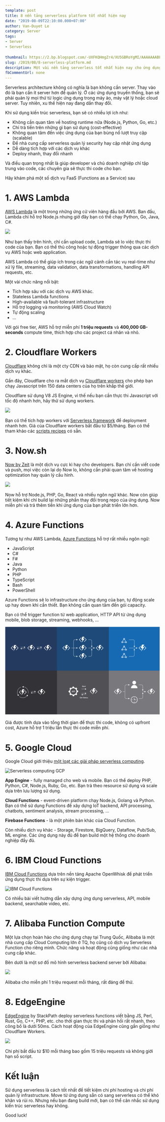 ```yaml
---
template: post
title: 8 nền tảng serverless platform tốt nhất hiện nay
date: "2019-08-09T22:10:00.000+07:00"
author: Van-Duyet Le
category: Server
tags:
- Server
- Serverless

thumbnail: https://2.bp.blogspot.com/-UXFKQHmgZr4/XU5GBRoYgMI/AAAAAAABFX4/36g3ohD57bUaGSoqwPctGsTdL4lG85vPwCK4BGAYYCw/s1600/serverless-arch.jpg
slug: /2019/08/8-serverless-platform.md
description: Một vài nền tảng serverless tốt nhất hiện nay cho ứng dụng của bạn.
fbCommentUrl: none
---
```


Serverless architecture không có nghĩa là bạn không cần server. Thay vào đó là bạn cần ít server hơn để quản lý. Ở các ứng dụng truyền thống, bạn sẽ phải quản lý mọi thứ từ logic ứng dụng trong máy ảo, máy vật lý hoặc cloud server. Tuy nhiên, xu thế hiện nay đang dần thay đổi.

<script type="text/javascript" src="https://ssl.gstatic.com/trends_nrtr/1845_RC03/embed_loader.js"></script> <script type="text/javascript"> trends.embed.renderExploreWidget("TIMESERIES", {"comparisonItem":[{"keyword":"serverless","geo":"","time":"today 5-y"}],"category":0,"property":""}, {"exploreQuery":"date=today%205-y&q=serverless","guestPath":"https://trends.google.com:443/trends/embed/"}); </script> 


Khi sử dụng kiến trúc serverless, bạn sẽ có nhiều lợi ích như:
- Không cần quan tâm về hosting runtime nữa (Node.js, Python, Go, etc.)
- Chỉ trả tiền trên những gì bạn sử dụng (cost-effective)
- Không quan tâm đến việc ứng dụng của bạn bùng nổ lượt truy cập (scalable)
- Để nhà cung cấp serverless quản lý security hay cập nhật ứng dụng
- Dễ dàng tích hợp với các dịch vụ khác
- Deploy nhanh, thay đổi nhanh

Và điều quan trọng nhất là giúp developer và chủ doanh nghiệp chỉ tập trung vào code, các chuyên gia sẽ thực thi code cho bạn. 

Hãy khám phá một số dịch vụ FaaS (Functions as a Service) sau

# 1. AWS Lambda

[AWS Lambda](https://aws.amazon.com/lambda/) là một trong những ứng cử viên hàng đầu bởi AWS. Ban đầu, Lambda chỉ hỗ trợ Node.js nhưng giờ đây bạn có thể chạy Python, Go, Java, C#.

![](https://4.bp.blogspot.com/-i6E1jLX5Ebo/XU4-S8lgbpI/AAAAAAABFWo/UhzrkUDRYAgtM4_ibuF8AE-Md59bu2s1gCK4BGAYYCw/s1600/aws-lambda.png)

Như bạn thấy trên hình, chỉ cần upload code, Lambda sẽ lo việc thực thi code của bạn. Bạn có thể thủ công hoặc tự động trigger thông qua các dịch vụ AWS hoặc web application.

AWS Lambda có thể giúp ích trong các ngữ cảnh cần tác vụ real-time như xử lý file, streaming, data validation, data transformations, handling API requests, etc. 

Một vài chức năng nổi bật: 
- Tích hợp sâu với các dịch vụ AWS khác.
- Stateless Lambda functions
- High-available và fault-tolerant infrastructure
- Hỗ trợ logging và monitoring (AWS Cloud Watch)
- Tự động scaling
- ...

Với gói free tier, AWS hỗ trợ miễn phí **1 triệu requests** và **400,000 GB-seconds** compute time, thích hợp cho các project cá nhân và nhỏ.

# 2. Cloudflare Workers

[Cloudflare](https://cloudflare.com) không chỉ là một cty CDN và bảo mật, họ còn cung cấp rất nhiều dịch vụ khác. 

Gần đây, Cloudflare cho ra mắt dịch vụ [Cloudflare workers](https://www.cloudflare.com/products/cloudflare-workers/) cho phép bạn chạy Javascript trên 150 data centers của họ trên khắp thế giới. 

Cloudflare sử dụng V8 JS Engine, vì thế nếu bạn cần thực thi Javascript với tốc độ nhanh hơn, hãy thử sử dụng workers. 

![](https://3.bp.blogspot.com/-YEcQW5CMowM/XU47r2PXLJI/AAAAAAABFWQ/KbBfS4sgDyQm5ZnRXSKP3Lxecd3HtEJUwCK4BGAYYCw/s1600/cloudflare-workers-e1552762535324.png)

Bạn có thể tích hợp workers với [Serverless framework](https://serverless.com/) để deployment nhanh hơn. Giá của Cloudflare workers bắt đầu từ $5/tháng. Bạn có thể tham khảo các [scripts recipes](https://developers.cloudflare.com/workers/recipes/) có sẵn.

# 3. Now.sh

[Now by Zeit](https://zeit.co/now) là một dịch vụ cực kì hay cho developers. Bạn chỉ cần viết code và push, mọi việc còn lại do Now lo, không cần phải quan tâm về hosting optimization hay quản lý cấu hình. 

![](https://1.bp.blogspot.com/-njcOOJws1gc/XU4-GxoBUwI/AAAAAAABFWg/ATJ8hG7aPlgQy072zb0jPT1g3ZSuM-JZACLcBGAs/s1600/Screen%2BShot%2B2019-08-10%2Bat%2B10.43.54%2BAM.png)


Now hỗ trợ Node.js, PHP, Go, React và nhiều ngôn ngữ khác. Now còn giúp tiết kiệm khi chỉ build lại những phần thay đổi trong repo của ứng dụng. Now miễn phí và trả thêm tiền khi ứng dụng của bạn phát triển lớn hơn. 


# 4. Azure Functions

Tương tự như AWS Lambda, [Azure Functions](https://azure.microsoft.com/en-us/services/functions/) hỗ trợ rất nhiều ngôn ngữ:
- JavaScript
- C#
- F#
- Java
- Python
- PHP
- TypeScript
- Bash
- PowerShell

Azure Functions sẽ lo infrastructure cho ứng dụng của bạn, tự động scale up hay down khi cần thiết. Bạn không cần quan tâm đến gói capacity. 

Bạn có thể trigger function từ web application, HTTP API từ ứng dụng mobile, blob storage, streaming, webhooks, ...

![](../../media/2019/azure-function.svg)

Giá được tính dựa vào tổng thời gian để thực thi code, không có upfront cost, Azure hỗ trợ 1 triệu lần thực thi code miễn phí.

# 5. Google Cloud

Google Cloud giới thiệu [một loạt các giải pháp serverless computing](https://cloud.google.com/serverless/).

![Serverless computing GCP](https://2.bp.blogspot.com/-qldMB_ilBXo/XU5A7We4OkI/AAAAAAABFW8/2OGXEBDl4VIwD_RzsNaDcBzCsg1TE958wCK4BGAYYCw/s1600/Screen%2BShot%2B2019-08-10%2Bat%2B10.58.23%2BAM.png)

**App Engine** - fully managed cho web và mobile. Bạn có thể deploy PHP, Python, C#, Node.js, Ruby, Go, etc. Bạn trả theo resource sử dụng và scale dựa trên lưu lượng sử dụng.

**Cloud Functions** - event-driven platform chạy Node.js, Golang và Python. Bạn có thể sử dụng Functions để xây dựng IoT backend, API processing, chatbots, sentiment analysis, stream processing, ...

**Firebase Functions** - là một phiên bản khác của Cloud Function.

Còn nhiều dịch vụ khác - Storage, Firestore, BigQuery, Dataflow, Pub/Sub, ML engine. Các ứng dụng này đủ để bạn build một hệ thống cho doanh nghiệp đầy đủ.

# 6. IBM Cloud Functions

[IBM Cloud Functions](https://cloud.ibm.com/functions/) dựa trên nền tảng Apache OpenWhisk để phát triển ứng dụng thực thi dựa trên sự kiện trigger. 

![IBM Cloud Functions](https://2.bp.blogspot.com/-C7R-_R3M35Y/XU5ChgIbh4I/AAAAAAABFXQ/SKp4sfa16WckI_85SvI2AbOUB13_BDZOwCK4BGAYYCw/s1600/Screen%2BShot%2B2019-08-10%2Bat%2B11.04.57%2BAM.png)

Có nhiều bài viết hướng dẫn xây dựng ứng dụng serverless, API, mobile backend, searchable video, etc.

# 7. Alibaba Function Compute

Một lựa chọn hoàn hảo cho ứng dụng chạy tại Trung Quốc, Alibaba là một nhà cung cấp Cloud Computing lớn ở TQ, họ cũng có dịch vụ Serverless Function cho riêng mình. Chức năng và hoạt động cũng giống như các nhà cung cấp khác. 

Bên dưới là một sơ đồ mô hình serverless backend server bởi Alibaba:

![](https://1.bp.blogspot.com/-FiatH7qdS0s/XU5DlXF7h2I/AAAAAAABFXg/C_bHlQ1yotgYcfWZle0l9mRFbraGTkyqQCK4BGAYYCw/s1600/TB1OuNEG7yWBuNjy0FpXXassXXa-1530-1140.png)

Alibaba cho miễn phí 1 triệu request mỗi tháng, rất đáng để thử.

# 8. EdgeEngine

[EdgeEngine](https://www.stackpath.com/products/edge-computing/serverless-scripting/) by StackPath deploy serverless functions viết bằng JS, Perl, Rust, Go, C++, PHP, etc. cho thời gian thực thi và phản hồi rất nhanh, theo công bố là dưới 50ms. Cách hoạt động của EdgeEngine cũng gần giống như Cloudflare Workers.

![](https://4.bp.blogspot.com/-gL5OCoFFI9o/XU5Eb51EYHI/AAAAAAABFXs/eXY1IJgiPCg7wsiT-1y7IC07Ip5gwfxdgCK4BGAYYCw/s1600/stackpath-edgeengine-instant-global-deployment-1.png)

Chi phí bắt đầu từ $10 mỗi tháng bao gồm 15 triệu requests và không giới hạn số script.

# Kết luận

Sử dụng serverless là cách tốt nhất để tiết kiệm chi phí hosting và chi phí quản lý infrastructure. Move từ ứng dụng sẵn có sang serverless có thể khó khăn và rủi ro. Nhưng nếu bạn đang build mới, bạn có thể cân nhắc sử dụng kiến trúc serverless hay không.

Good luck!